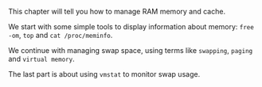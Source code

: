 This chapter will tell you how to manage RAM memory and cache.

We start with some simple tools to display information about memory:
`free -om`, `top` and
`cat /proc/meminfo`.

We continue with managing swap space, using terms like
`swapping`, `paging` and
`virtual memory`.

The last part is about using `vmstat` to monitor swap usage.
